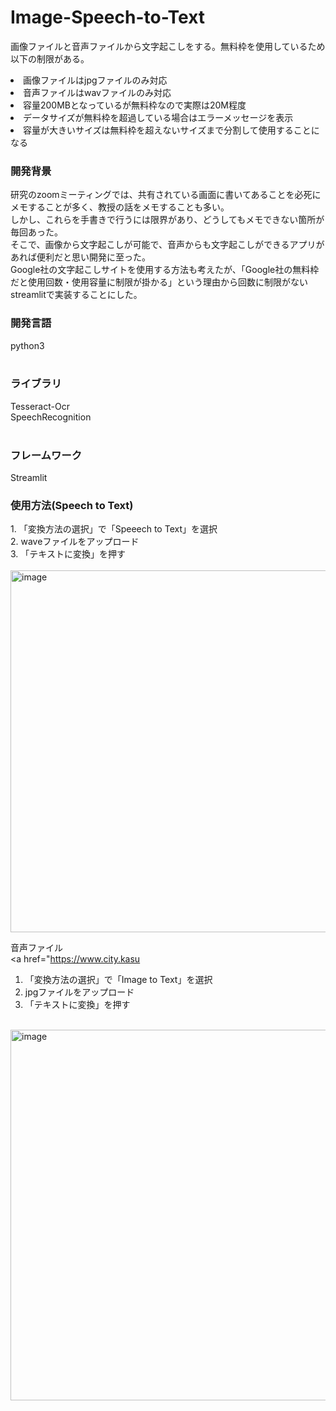 # Image-Speech-to-Text
画像ファイルと音声ファイルから文字起こしをする。無料枠を使用しているため以下の制限がある。<br>
<li>画像ファイルはjpgファイルのみ対応</li>
<li>音声ファイルはwavファイルのみ対応</li>
<li>容量200MBとなっているが無料枠なので実際は20M程度</li>
<li>データサイズが無料枠を超過している場合はエラーメッセージを表示</li>
<li>容量が大きいサイズは無料枠を超えないサイズまで分割して使用することになる</li>

<h3>開発背景</h3>
研究のzoomミーティングでは、共有されている画面に書いてあることを必死にメモすることが多く、教授の話をメモすることも多い。<br>
しかし、これらを手書きで行うには限界があり、どうしてもメモできない箇所が毎回あった。<br>
そこで、画像から文字起こしが可能で、音声からも文字起こしができるアプリがあれば便利だと思い開発に至った。<br>
Google社の文字起こしサイトを使用する方法も考えたが、「Google社の無料枠だと使用回数・使用容量に制限が掛かる」という理由から回数に制限がないstreamlitで実装することにした。<br>

<h3>開発言語</h3>
python3<br><br>

<h3>ライブラリ</h3>
Tesseract-Ocr<br>
SpeechRecognition<br><br>

<h3>フレームワーク</h3>
Streamlit

<h3>使用方法(Speech to Text)</h3>
1. 「変換方法の選択」で「Speeech to Text」を選択<br>
2.  waveファイルをアップロード<br>
3.  「テキストに変換」を押す<br><br>
<img width="579" alt="image" src="https://user-images.githubusercontent.com/116938721/220658035-16125175-2fdf-44ef-b7f2-f1d5ea2cb0de.png">

音声ファイル<br>
<a href="https://www.city.kasu<br>
         
1. 「変換方法の選択」で「Image to Text」を選択<br>
2.  jpgファイルをアップロード<br>
3. 「テキストに変換」を押す<br><br>

<img width="593" alt="image" src="https://user-images.githubusercontent.com/116938721/220660467-7af39c89-cc8f-430d-8638-b2fc9c52e822.png">
